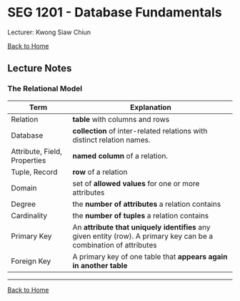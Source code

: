 # SEG 1201 - Database Fundamentals

Lecturer: Kwong Siaw Chiun

[Back to Home](index.md)

## Lecture Notes

### The Relational Model

| Term                         | Explanation                                                                                                        |
| ---------------------------- | ------------------------------------------------------------------------------------------------------------------ |
| Relation                     | **table** with columns and rows                                                                                    |
| Database                     | **collection** of inter-related relations with distinct relation names.                                            |
| Attribute, Field, Properties | **named column** of a relation.                                                                                    |
| Tuple, Record                | **row** of a relation                                                                                              |
| Domain                       | set of **allowed values** for one or more attributes                                                               |
| Degree                       | the **number of attributes** a relation contains                                                                   |
| Cardinality                  | the **number of tuples** a relation contains                                                                       |
| Primary Key                  | An **attribute that uniquely identifies** any given entity (row). A primary key can be a combination of attributes |
| Foreign Key                  | A primary key of one table that **appears again in another table**                                                 |

---

[Back to Home](index.md)
